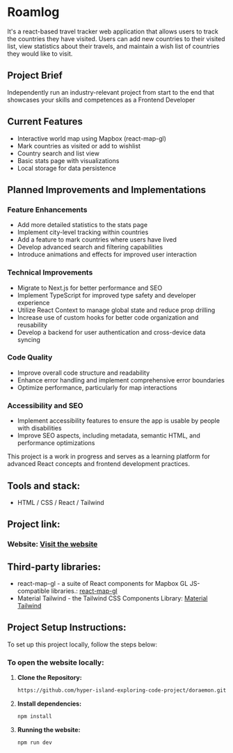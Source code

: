 # Roamlog

It's a react-based travel tracker web application that allows users to track the countries they have visited. Users can add new countries to their visited list, view statistics about their travels, and maintain a wish list of countries they would like to visit.

## Project Brief

Independently run an industry-relevant project from start to the end that showcases your skills and competences as a Frontend Developer

## Current Features

- Interactive world map using Mapbox (react-map-gl)
- Mark countries as visited or add to wishlist
- Country search and list view
- Basic stats page with visualizations
- Local storage for data persistence

## Planned Improvements and Implementations

### Feature Enhancements

- Add more detailed statistics to the stats page
- Implement city-level tracking within countries
- Add a feature to mark countries where users have lived
- Develop advanced search and filtering capabilities
- Introduce animations and effects for improved user interaction

### Technical Improvements

- Migrate to Next.js for better performance and SEO
- Implement TypeScript for improved type safety and developer experience
- Utilize React Context to manage global state and reduce prop drilling
- Increase use of custom hooks for better code organization and reusability
- Develop a backend for user authentication and cross-device data syncing

### Code Quality

- Improve overall code structure and readability
- Enhance error handling and implement comprehensive error boundaries
- Optimize performance, particularly for map interactions

### Accessibility and SEO

- Implement accessibility features to ensure the app is usable by people with disabilities
- Improve SEO aspects, including metadata, semantic HTML, and performance optimizations

This project is a work in progress and serves as a learning platform for advanced React concepts and frontend development practices.

## Tools and stack:

- HTML / CSS / React / Tailwind

## Project link:

### Website: [Visit the website](https://roamlog.vercel.app)

## Third-party libraries:

- react-map-gl - a suite of React components for Mapbox GL JS-compatible libraries.: [react-map-gl](https://visgl.github.io/react-map-gl)
- Material Tailwind - the Tailwind CSS Components Library: [Material Tailwind](https://www.material-tailwind.com/)

## Project Setup Instructions:

To set up this project locally, follow the steps below:

### To open the website locally:

1. **Clone the Repository:**

   ```bash
   https://github.com/hyper-island-exploring-code-project/doraemon.git
   ```

2. **Install dependencies:**

   ```bash
   npm install
   ```

3. **Running the website:**

   ```bash
   npm run dev
   ```
